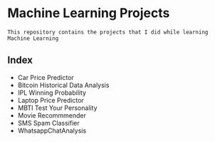 # Machine Learning Projects
`This repository contains the projects that I did while learning Machine Learning`

## Index
* Car Price Predictor
* Bitcoin Historical Data Analysis
* IPL Winning Probability
* Laptop Price Predictor
* MBTI Test Your Personality
* Movie Recommmender 
* SMS Spam Classifier
* WhatsappChatAnalysis

